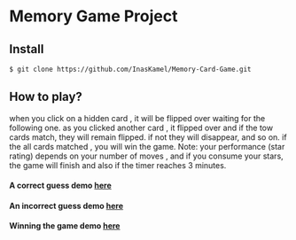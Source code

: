 # Memory Game Project

## Install
```sh
$ git clone https://github.com/InasKamel/Memory-Card-Game.git
```



## How to play?

when you click on a hidden card , it will be flipped over waiting for the following one.
as you clicked another card , it flipped over and if the tow cards match, they will remain
flipped. if not they will disappear, and so on.
if the all cards matched , you will win the game.
Note: your performance (star rating) depends on your number of moves , and if you consume your stars, the game will finish and also if the timer reaches 3 minutes.

  #### A correct guess demo [here](https://www.youtube.com/watch?time_continue=2&v=nZY0-TJtsgM)
  #### An incorrect guess demo [here](https://www.youtube.com/watch?v=P5OfFEpcq28)
  #### Winning the game demo [here](https://www.youtube.com/watch?v=r5YOzWxcbng)
